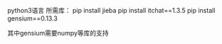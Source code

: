 python3语言
所需库：
pip install jieba
pip install itchat==1.3.5
pip install gensium==0.13.3

其中gensium需要numpy等库的支持